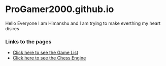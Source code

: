 # ProGamer2000.github.io
Hello Everyone I am Himanshu and I am trying to make everthing my heart disires

### Links to the pages
- [Click here to see the Game List](http://ProGamer2000.github.io/GBA/)
- [Click here to see the Chess Engine](http://ProGamer2000.github.io/Chess/)
